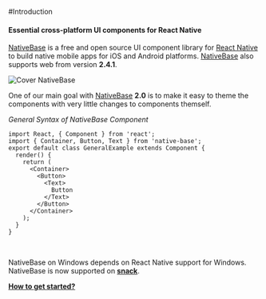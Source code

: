 #Introduction

#### Essential cross-platform UI components for React Native
[NativeBase](https://nativebase.io/) is a free and open source UI component library for [React Native](https://facebook.github.io/react-native/) to build native mobile apps for iOS and Android platforms. [NativeBase](https://nativebase.io/) also supports web from version **2.4.1**.

![Cover NativeBase](https://docs.nativebase.io/docs/assets/web-cover1.jpg)


One of our main goal with [NativeBase](https://nativebase.io/) **2.0** is to make it easy to theme the components with very little changes to components themself.

*General Syntax of NativeBase Component*

<pre class="line-numbers"><code class="language-jsx">import React, { Component } from 'react';
import { Container, Button, Text } from 'native-base';
export default class GeneralExample extends Component {
  render() {
    return (
      &lt;Container>
        &lt;Button>
          &lt;Text>
            Button
          &lt;/Text>
        &lt;/Button>
      &lt;/Container>
    );
  }
}</code></pre>
<br />

NativeBase on Windows depends on React Native support for Windows.<br/>
NativeBase is now supported on **[snack](https://snack.expo.io/)**.

**[How to get started?](/docs/GetStarted.md)**

<!-- **[How to migrate from v0.x to v2.x?](/docs/Migration.md)** -->
